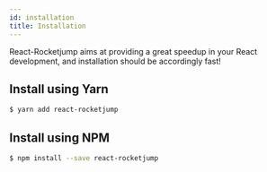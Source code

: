 ```yaml
---
id: installation
title: Installation
---
```


React-Rocketjump aims at providing a great speedup in your React development, and installation should be accordingly fast!

## Install using Yarn
```sh
$ yarn add react-rocketjump
```

## Install using NPM
```sh
$ npm install --save react-rocketjump
```